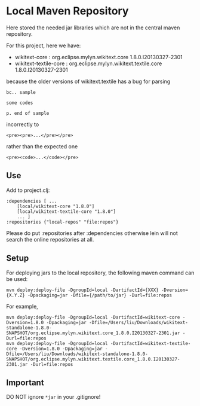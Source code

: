# Local Maven Repository

Here stored the needed jar libraries which are not in the central maven repository.

For this project, here we have:

* wikitext-core : org.eclipse.mylyn.wikitext.core 1.8.0.I20130327-2301
* wikitext-textile-core : org.eclipse.mylyn.wikitext.textile.core 1.8.0.I20130327-2301

because the older versions of wikitext.textile has a bug
for parsing

	bc.. sample

	some codes

	p. end of sample

incorrectly to

	<pre><pre>...</pre></pre>

rather than the expected one

	<pre><code>...</code></pre>

## Use

Add to project.clj:

	:dependencies [ ...
		[local/wikitext-core "1.8.0"]
		[local/wikitext-textile-core "1.8.0"]
		... ]
	:repositories {"local-repos" "file:repos"}

Please do put :repositories after :dependencies otherwise lein will not search the online repositories at all.

## Setup

For deploying jars to the local repository, the following maven command can be used:

	mvn deploy:deploy-file -DgroupId=local -DartifactId={XXX} -Dversion={X.Y.Z} -Dpackaging=jar -Dfile={/path/to/jar} -Durl=file:repos

For example,

	mvn deploy:deploy-file -DgroupId=local -DartifactId=wikitext-core -Dversion=1.8.0 -Dpackaging=jar -Dfile=/Users/liu/Downloads/wikitext-standalone-1.8.0-SNAPSHOT/org.eclipse.mylyn.wikitext.core_1.8.0.I20130327-2301.jar -Durl=file:repos
	mvn deploy:deploy-file -DgroupId=local -DartifactId=wikitext-textile-core -Dversion=1.8.0 -Dpackaging=jar -Dfile=/Users/liu/Downloads/wikitext-standalone-1.8.0-SNAPSHOT/org.eclipse.mylyn.wikitext.textile.core_1.8.0.I20130327-2301.jar -Durl=file:repos

## Important

DO NOT ignore ```*jar``` in your .gitignore!

